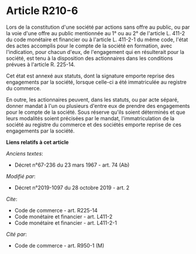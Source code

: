 # Article R210-6

Lors de la constitution d'une société par actions sans offre au public, ou par la voie d'une offre au public mentionnée au 1°
ou au 2° de l'article L. 411-2 du code monétaire et financier ou à l'article L. 411-2-1 du même code, l'état des actes
accomplis pour le compte de la société en formation, avec l'indication, pour chacun d'eux, de l'engagement qui en résulterait
pour la société, est tenu à la disposition des actionnaires dans les conditions prévues à l'article R. 225-14. 

Cet état est annexé aux statuts, dont la signature emporte reprise des engagements par la société, lorsque celle-ci a été
immatriculée au registre du commerce. 

En outre, les actionnaires peuvent, dans les statuts, ou par acte séparé, donner mandat à l'un ou plusieurs d'entre eux de
prendre des engagements pour le compte de la société. Sous réserve qu'ils soient déterminés et que leurs modalités soient
précisées par le mandat, l'immatriculation de la société au registre du commerce et des sociétés emporte reprise de ces
engagements par la société.

**Liens relatifs à cet article**

_Anciens textes_:

  - Décret n°67-236 du 23 mars 1967 - art. 74 (Ab)

_Modifié par_:

  - Décret n°2019-1097 du 28 octobre 2019 - art. 2

_Cite_:

  - Code de commerce - art. R225-14
  - Code monétaire et financier - art. L411-2
  - Code monétaire et financier - art. L411-2-1

_Cité par_:

  - Code de commerce - art. R950-1 (M)
